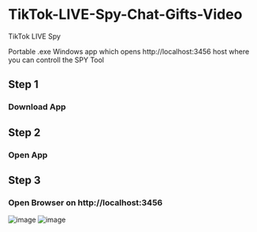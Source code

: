 # TikTok-LIVE-Spy-Chat-Gifts-Video
TikTok LIVE Spy

Portable .exe Windows app which opens http://localhost:3456 host where you can controll the SPY Tool

## Step 1 
### Download App

## Step 2 
### Open App

## Step 3 
### Open Browser on http://localhost:3456

![image](https://github.com/user-attachments/assets/8ebf2e0f-f042-4244-a138-db6c3ccf7e8f)
![image](https://github.com/user-attachments/assets/c05e8d8a-2041-4f9f-8d2d-240f8868d379)

